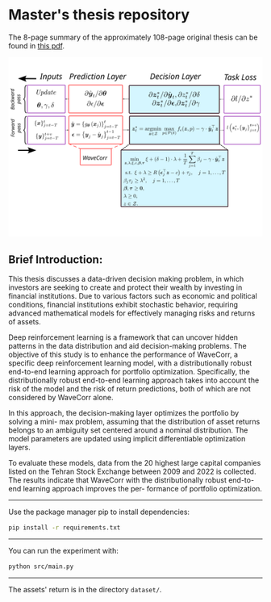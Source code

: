 # Master's thesis repository
The 8-page summary of the approximately 108-page original thesis can be found in [this pdf](assets/MSc_sum.pdf).


![dro](assets/dro.svg)
## Brief Introduction:
This thesis discusses a data-driven decision making problem, in which investors are
seeking to create and protect their wealth by investing in financial institutions. Due to various
factors such as economic and political conditions, financial institutions exhibit stochastic
behavior, requiring advanced mathematical models for effectively managing risks and returns
of assets.

Deep reinforcement learning is a framework that can uncover hidden patterns in the data
distribution and aid decision-making problems. The objective of this study is to enhance
the performance of WaveCorr, a specific deep reinforcement learning
model, with a distributionally robust end-to-end learning approach for portfolio optimization.
Specifically, the distributionally robust end-to-end learning approach takes into account the
risk of the model and the risk of return predictions, both of which are not considered by
WaveCorr alone.

In this approach, the decision-making layer optimizes the portfolio by solving a mini-
max problem, assuming that the distribution of asset returns belongs to an ambiguity set
centered around a nominal distribution. The model parameters are updated using implicit
differentiable optimization layers.

To evaluate these models, data from the 20 highest large capital companies listed on
the Tehran Stock Exchange between 2009 and 2022 is collected. The results indicate that
WaveCorr with the distributionally robust end-to-end learning approach improves the per-
formance of portfolio optimization.

---

Use the package manager pip to install dependencies:

```bash
pip install -r requirements.txt
```
---

You can run the experiment with:

```bash
python src/main.py
```
---

The assets' return is in the directory `dataset/`.


